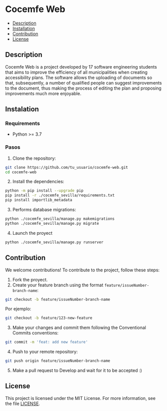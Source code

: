 # Cocemfe Web

- [Description](#description)
- [Installation](#installation)
- [Contribution](#contribution)
- [License](#license)
  
## Description
Cocemfe Web is a project developed by 17 software engineering students that aims to improve the efficiency of all municipalities when creating accessibility plans. The software allows the uploading of documents so that, subsequently, a number of qualified people can suggest improvements to the document, thus making the process of editing the plan and proposing improvements much more enjoyable.

## Instalation

### Requirements

- Python >= 3.7

### Pasos

1. Clone the repository:

```bash
git clone https://github.com/tu_usuario/cocemfe-web.git
cd cocemfe-web
```
2. Install the dependencies:

```bash
python -m pip install --upgrade pip
pip install -r ./cocemfe_sevilla/requirements.txt
pip install importlib_metadata
```
3. Performs database migrations:

```bash
python ./cocemfe_sevilla/manage.py makemigrations
python ./cocemfe_sevilla/manage.py migrate
```
4. Launch the proyect

```bash
python ./cocemfe_sevilla/manage.py runserver
```

## Contribution

We welcome contributions! To contribute to the project, follow these steps:
1. Fork the proyect.
2. Create your feature branch using the format `feature/issueNumber-branch-name`:
```bash
git checkout -b feature/issueNumber-branch-name
```
Por ejemplo:
```bash
git checkout -b feature/123-new-feature
```
3. Make your changes and commit them following the Conventional Commits conventions:
```bash
git commit -m 'feat: add new feature'
```
4. Push to your remote repository:
```bash
git push origin feature/issueNumber-branch-name
```
5. Make a pull request to Develop and wait for it to be accepted :)

## License

This project is licensed under the MIT License. For more information, see the file [LICENSE](./LICENSE).

